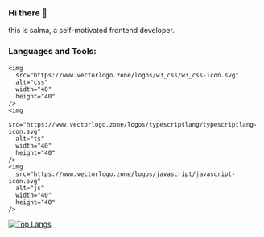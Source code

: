 ### Hi there 👋

 this is salma, a self-motivated frontend developer.
 
 <h3 align="left">Languages and Tools:</h3>
<p align="left">

    <img
      src="https://www.vectorlogo.zone/logos/w3_css/w3_css-icon.svg"
      alt="css"
      width="40"
      height="40"
    />
    <img
      src="https://www.vectorlogo.zone/logos/typescriptlang/typescriptlang-icon.svg"
      alt="ts"
      width="40"
      height="40"
    />
    <img
      src="https://www.vectorlogo.zone/logos/javascript/javascript-icon.svg"
      alt="js"
      width="40"
      height="40"
    />
 

</p>

 

[![Top Langs](https://github-readme-stats.vercel.app/api/top-langs/?username=salmayaser&layout=compact)](https://github.com/anuraghazra/github-readme-stats)
